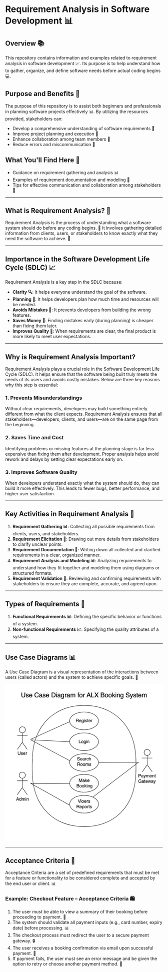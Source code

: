 # Requirement Analysis in Software Development 📊

## Overview 📚
This repository contains information and examples related to requirement analysis in software development 📈. Its purpose is to help understand how to gather, organize, and define software needs before actual coding begins 💻.

## Purpose and Benefits 🎯
The purpose of this repository is to assist both beginners and professionals in planning software projects effectively 📊. By utilizing the resources provided, stakeholders can:

- Develop a comprehensive understanding of software requirements 📝  
- Improve project planning and execution 📅  
- Enhance collaboration among team members 👥  
- Reduce errors and miscommunication 🚫  

## What You'll Find Here 📁
- Guidance on requirement gathering and analysis 📊  
- Examples of requirement documentation and modeling 📝  
- Tips for effective communication and collaboration among stakeholders 👥  

---

## What is Requirement Analysis? 🤔

Requirement Analysis is the process of understanding what a software system should do before any coding begins. 📝 It involves gathering detailed information from clients, users, or stakeholders to know exactly what they need the software to achieve. 🎯

---

## Importance in the Software Development Life Cycle (SDLC) 📈

Requirement Analysis is a key step in the SDLC because:

- **Clarity 🔍**: It helps everyone understand the goal of the software.  
- **Planning 📅**: It helps developers plan how much time and resources will be needed.  
- **Avoids Mistakes 🚫**: It prevents developers from building the wrong features.  
- **Saves Money 💸**: Finding mistakes early (during planning) is cheaper than fixing them later.  
- **Improves Quality 💯**: When requirements are clear, the final product is more likely to meet user expectations.  

---

## Why is Requirement Analysis Important?

Requirement Analysis plays a crucial role in the Software Development Life Cycle (SDLC). It helps ensure that the software being built truly meets the needs of its users and avoids costly mistakes. Below are three key reasons why this step is essential:

### 1. Prevents Misunderstandings
Without clear requirements, developers may build something entirely different from what the client expects. Requirement Analysis ensures that all stakeholders—developers, clients, and users—are on the same page from the beginning.

### 2. Saves Time and Cost
Identifying problems or missing features at the planning stage is far less expensive than fixing them after development. Proper analysis helps avoid rework and delays by setting clear expectations early on.

### 3. Improves Software Quality
When developers understand exactly what the system should do, they can build it more effectively. This leads to fewer bugs, better performance, and higher user satisfaction.

---

## Key Activities in Requirement Analysis 📝

1. **Requirement Gathering 📊**: Collecting all possible requirements from clients, users, and stakeholders.  
2. **Requirement Elicitation 💬**: Drawing out more details from stakeholders to clarify unclear points.  
3. **Requirement Documentation 📝**: Writing down all collected and clarified requirements in a clear, organized manner.  
4. **Requirement Analysis and Modeling 📊**: Analyzing requirements to understand how they fit together and modeling them using diagrams or structured formats.  
5. **Requirement Validation 📝**: Reviewing and confirming requirements with stakeholders to ensure they are complete, accurate, and agreed upon.  

---

## Types of Requirements 📝

1. **Functional Requirements 📊**: Defining the specific behavior or functions of a system.  
2. **Non-functional Requirements 📈**: Specifying the quality attributes of a system.  

---

## Use Case Diagrams 📊

A Use Case Diagram is a visual representation of the interactions between users (called actors) and the system to achieve specific goals. 🎯

![Use Case Diagram](https://github.com/PeterAwudi/requirement-analysis/blob/master/alx-booking-uc.png?raw=true)

---

## Acceptance Criteria 📝

Acceptance Criteria are a set of predefined requirements that must be met for a feature or functionality to be considered complete and accepted by the end user or client. 📊

### Example: Checkout Feature – Acceptance Criteria 🛍

1. The user must be able to view a summary of their booking before proceeding to payment. 📝  
2. The system should validate all payment inputs (e.g., card number, expiry date) before processing. 📊  
3. The checkout process must redirect the user to a secure payment gateway. 🔒  
4. The user receives a booking confirmation via email upon successful payment. 📧  
5. If payment fails, the user must see an error message and be given the option to retry or choose another payment method. 🚫
